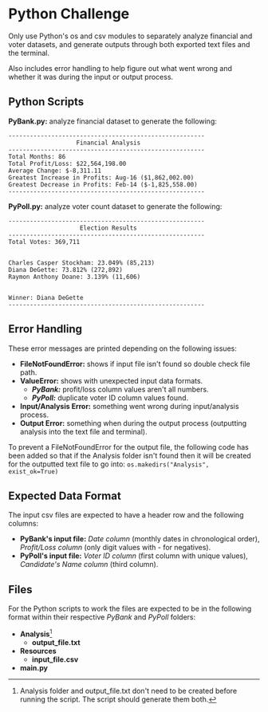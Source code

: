 # Python Challenge
Only use Python's os and csv modules to separately analyze financial and voter datasets, and generate outputs through both exported text files and the terminal.

Also includes error handling to help figure out what went wrong and whether it was during the input or output process.

## Python Scripts
**PyBank.py:** analyze financial dataset to generate the following:
```
-------------------------------------------------------
                   Financial Analysis                  
-------------------------------------------------------
Total Months: 86
Total Profit/Loss: $22,564,198.00
Average Change: $-8,311.11
Greatest Increase in Profits: Aug-16 ($1,862,002.00)
Greatest Decrease in Profits: Feb-14 ($-1,825,558.00)
-------------------------------------------------------
```

**PyPoll.py:** analyze voter count dataset to generate the following:
```
-------------------------------------------------------
                    Election Results                   
-------------------------------------------------------
Total Votes: 369,711


Charles Casper Stockham: 23.049% (85,213)
Diana DeGette: 73.812% (272,892)
Raymon Anthony Doane: 3.139% (11,606)


Winner: Diana DeGette
-------------------------------------------------------
```

## Error Handling
These error messages are printed depending on the following issues:
- **FileNotFoundError:** shows if input file isn't found so double check file path.
- **ValueError:** shows with unexpected input data formats.
    - ***PyBank:*** profit/loss column values aren't all numbers.
    - ***PyPoll:*** duplicate voter ID column values found.
- **Input/Analysis Error:** something went wrong during input/analysis process.
- **Output Error:** something when during the output process (outputting analysis into the text file and terminal).

To prevent a FileNotFoundError for the output file, the following code has been added so that if the Analysis folder isn't found then it will be created for the outputted text file to go into:
```os.makedirs("Analysis", exist_ok=True)```

## Expected Data Format
The input csv files are expected to have a header row and the following columns:
- **PyBank's input file:** *Date column* (monthly dates in chronological order), *Profit/Loss column* (only digit values with - for negatives).
- **PyPoll's input file:** *Voter ID column* (first column with unique values), *Candidate's Name column* (third column).

## Files
For the Python scripts to work the files are expected to be in the following format within their respective *PyBank* and *PyPoll* folders:
- **Analysis**[^1]
    - **output_file.txt**
- **Resources**
    - **input_file.csv**
- **main.py**

[^1]: Analysis folder and output_file.txt don't need to be created before running the script. The script should generate them both.